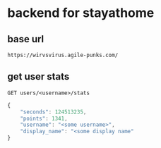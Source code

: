 # backend for stayathome

## base url

```
https://wirvsvirus.agile-punks.com/
```
## get user stats

```
GET users/<username>/stats
```

```javascript
{
    "seconds": 124513235,
    "points": 1341,
    "username": "<some username>",
    "display_name": "<some display name"
}
```
